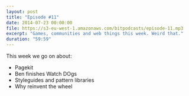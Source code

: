 ```yaml
---
layout: post
title: "Episode #11"
date: 2014-07-23 00:00:00
file: https://s3-eu-west-1.amazonaws.com/bitpodcasts/episode-11.mp3
excerpt: "Games, communities and web things this week. Weird that."
duration: "59:59"
---
```


This week we go on about:

* Pagekit
* Ben finishes Watch DOgs
* Styleguides and pattern libraries
* Why reinvent the wheel
